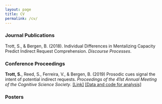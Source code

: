 ```yaml
---
layout: page
title: CV
permalink: /cv/
---
```




### Journal Publications

Trott, S., & Bergen, B. (2018). Individual Differences in Mentalizing Capacity Predict Indirect Request Comprehension. *Discourse Processes*.

### Conference Proceedings 

**Trott, S.**, Reed, S., Ferreira, V., & Bergen, B. (2019) Prosodic cues signal the intent of potential indirect requests. *Proceedings of the 41st Annual Meeting of the Cognitive Science Society*. [[Link]](https://www.researchgate.net/publication/335313498_Prosodic_cues_signal_the_intent_of_potential_indirect_requests/citations) [[Data and code for analysis]](https://github.com/seantrott/prosody_indirect_requests)

### Posters